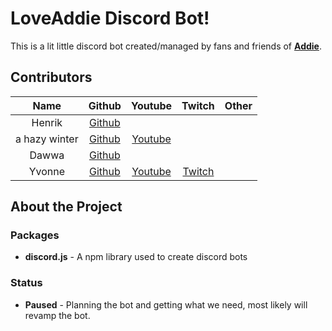 # LoveAddie Discord Bot!

This is a lit little discord bot created/managed by fans and friends of **[Addie](https://twitch.tv/loveaddie)**.

## Contributors

|     Name      |                   Github                   |                               Youtube                               |               Twitch                | Other |
| :-----------: | :----------------------------------------: | :-----------------------------------------------------------------: | :---------------------------------: | :---: |
|    Henrik     | [Github](https://github.com/henrikvtcodes) |
| a hazy winter |  [Github](https://github.com/ahazywinter)  | [Youtube](https://www.youtube.com/channel/UC5V1dBucnhGyX9C0mjeUx1Q) |
|     Dawwa     |    [Github](https://github.com/dawwa1)     |
|    Yvonne     |    [Github](https://github.com/crytorr)    | [Youtube](https://www.youtube.com/channel/UC2OF8hc4huBn1whoU7FbeTw) | [Twitch](https://twitch.tv/crytorr) |

## About the Project

### Packages

- **discord.js** - A npm library used to create discord bots

### Status
- **Paused** - Planning the bot and getting what we need, most likely will revamp the bot.
